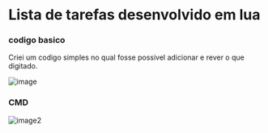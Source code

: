 # Lista de tarefas desenvolvido em lua

### codigo basico

Criei um codigo simples no qual fosse possivel adicionar e rever o que digitado.

![image](https://github.com/Yuuts1/Lista_de_tarefas_simples_Lua/assets/105507380/96404890-78f6-4f88-8537-9d4f83272c29)

### CMD

![image2](https://github.com/Yuuts1/Lista_de_tarefas_simples_Lua/assets/105507380/ee530564-34fb-4e32-b310-94ac250fd884)
